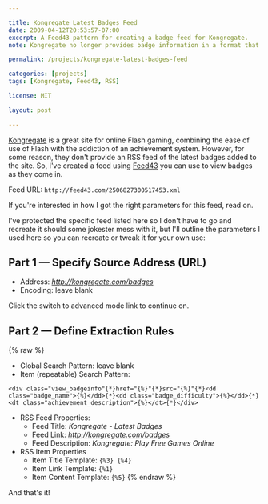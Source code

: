 ```yaml
---

title: Kongregate Latest Badges Feed
date: 2009-04-12T20:53:57-07:00
excerpt: A Feed43 pattern for creating a badge feed for Kongregate.
note: Kongregate no longer provides badge information in a format that is easily parseable.

permalink: /projects/kongregate-latest-badges-feed

categories: [projects]
tags: [Kongregate, Feed43, RSS]

license: MIT

layout: post

---
```


[Kongregate][1] is a great site for online Flash gaming, combining the ease of use of Flash with the addiction of an achievement system. However, for some reason, they don't provide an RSS feed of the latest badges added to the site. So, I've created a feed using [Feed43][2] you can use to view badges as they come in.

Feed URL: `http://feed43.com/2506827300517453.xml`

If you're interested in how I got the right parameters for this feed, read on.

I've protected the specific feed listed here so I don't have to go and recreate it should some jokester mess with it, but I'll outline the parameters I used here so you can recreate or tweak it for your own use:

## Part 1 — Specify Source Address (URL)

* Address: *http://kongregate.com/badges*
* Encoding: leave blank

Click the switch to advanced mode link to continue on.

## Part 2 — Define Extraction Rules

{% raw %}
* Global Search Pattern: leave blank
* Item (repeatable) Search Pattern:
```
<div class="view_badgeinfo"{*}href="{%}"{*}src="{%}"{*}<dd class="badge_name">{%}</dd>{*}<dd class="badge_difficulty">{%}</dd>{*}<dt class="achievement_description">{%}</dt>{*}</div>
```
* RSS Feed Properties:
  * Feed Title: *Kongregate - Latest Badges*
  * Feed Link: *http://kongregate.com/badges*
  * Feed Description: *Kongregate: Play Free Games Online*
* RSS Item Properties
  * Item Title Template: `{%3} {%4}`
  * Item Link Template: `{%1}`
  * Item Content Template: `{%5}`
{% endraw %}



And that's it!

[1]: http://kongregate.com "Kongregate"
[2]: http://feed43.com "Feed43"
